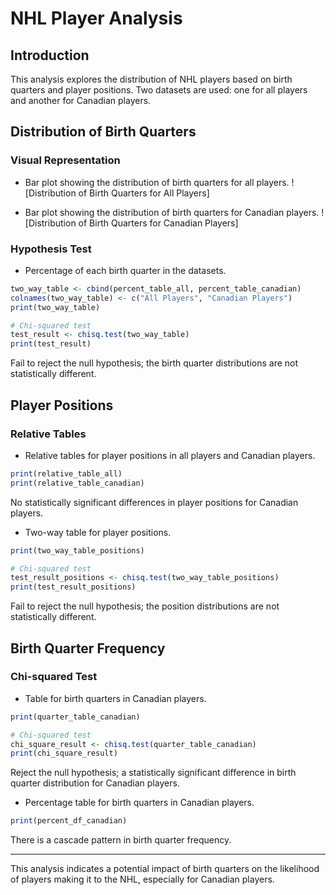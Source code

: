 # NHL Player Analysis

## Introduction
This analysis explores the distribution of NHL players based on birth quarters and player positions. Two datasets are used: one for all players and another for Canadian players.

## Distribution of Birth Quarters

### Visual Representation
- Bar plot showing the distribution of birth quarters for all players.
  ![Distribution of Birth Quarters for All Players]

- Bar plot showing the distribution of birth quarters for Canadian players.
  ![Distribution of Birth Quarters for Canadian Players]

### Hypothesis Test
- Percentage of each birth quarter in the datasets.
```R
two_way_table <- cbind(percent_table_all, percent_table_canadian)
colnames(two_way_table) <- c("All Players", "Canadian Players")
print(two_way_table)

# Chi-squared test
test_result <- chisq.test(two_way_table)
print(test_result)
```
Fail to reject the null hypothesis; the birth quarter distributions are not statistically different.

## Player Positions

### Relative Tables
- Relative tables for player positions in all players and Canadian players.
```R
print(relative_table_all)
print(relative_table_canadian)
```
No statistically significant differences in player positions for Canadian players.

- Two-way table for player positions.
```R
print(two_way_table_positions)

# Chi-squared test
test_result_positions <- chisq.test(two_way_table_positions)
print(test_result_positions)
```
Fail to reject the null hypothesis; the position distributions are not statistically different.

## Birth Quarter Frequency

### Chi-squared Test
- Table for birth quarters in Canadian players.
```R
print(quarter_table_canadian)

# Chi-squared test
chi_square_result <- chisq.test(quarter_table_canadian)
print(chi_square_result)
```
Reject the null hypothesis; a statistically significant difference in birth quarter distribution for Canadian players.

- Percentage table for birth quarters in Canadian players.
```R
print(percent_df_canadian)
```
There is a cascade pattern in birth quarter frequency.

---

This analysis indicates a potential impact of birth quarters on the likelihood of players making it to the NHL, especially for Canadian players.

[link-to-image-all-players]: insert-link-here
[link-to-image-canadian-players]: insert-link-here
```
